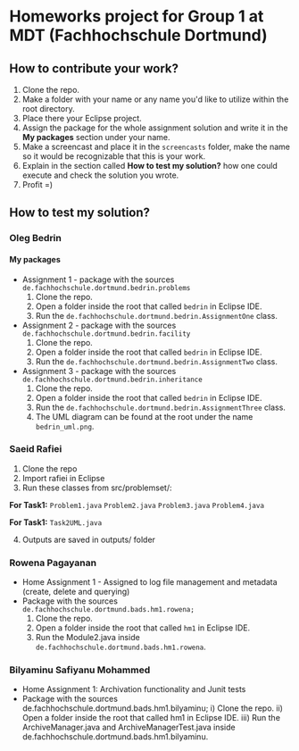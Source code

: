 # Homeworks project for Group 1 at MDT (Fachhochschule Dortmund)

## How to contribute your work?

1) Clone the repo.
2) Make a folder with your name or any name you'd like to utilize within the root directory.
3) Place there your Eclipse project.
4) Assign the package for the whole assignment solution and write it in the **My packages** section under your name. 
5) Make a screencast and place it in the `screencasts` folder, make the name so it would be recognizable that this is your work.
6) Explain in the section called **How to test my solution?** how one could execute and check the solution you wrote.
7) Profit =)

## How to test my solution?

### Oleg Bedrin

#### My packages

* Assignment 1 - package with the sources `de.fachhochschule.dortmund.bedrin.problems`
  1) Clone the repo.
  2) Open a folder inside the root that called `bedrin` in Eclipse IDE.
  3) Run the `de.fachhochschule.dortmund.bedrin.AssignmentOne` class.
* Assignment 2 - package with the sources `de.fachhochschule.dortmund.bedrin.facility`
  1) Clone the repo.
  2) Open a folder inside the root that called `bedrin` in Eclipse IDE.
  3) Run the `de.fachhochschule.dortmund.bedrin.AssignmentTwo` class.
* Assignment 3 - package with the sources `de.fachhochschule.dortmund.bedrin.inheritance`
  1) Clone the repo.
  2) Open a folder inside the root that called `bedrin` in Eclipse IDE.
  3) Run the `de.fachhochschule.dortmund.bedrin.AssignmentThree` class.
  4) The UML diagram can be found at the root under the name `bedrin_uml.png`.

### Saeid Rafiei
1) Clone the repo
2) Import rafiei in Eclipse
3) Run these classes from src/problemset/:

**For Task1:**
    `Problem1.java`
    `Problem2.java`
    `Problem3.java`
    `Problem4.java`
    
**For Task1:**
    `Task2UML.java`
	
	
4) Outputs are saved in outputs/ folder

### Rowena Pagayanan

* Home Assignment 1 - Assigned to log file management and metadata (create, delete and querying)
* Package with the sources `de.fachhochschule.dortmund.bads.hm1.rowena;`
  1) Clone the repo.
  2) Open a folder inside the root that called `hm1` in Eclipse IDE.
  3) Run the Module2.java inside `de.fachhochschule.dortmund.bads.hm1.rowena`.

### Bilyaminu Safiyanu Mohammed
- Home Assignment 1:  Archivation functionality and Junit tests
- Package with the sources de.fachhochschule.dortmund.bads.hm1.bilyaminu;
i) Clone the repo.
ii) Open a folder inside the root that called hm1 in Eclipse IDE.
iii) Run the ArchiveManager.java and ArchiveManagerTest.java inside de.fachhochschule.dortmund.bads.hm1.bilyaminu.
